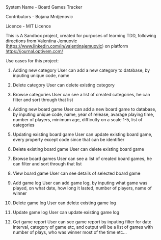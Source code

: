 System Name - Board Games Tracker

Contributors - Bojana Mrdjenovic

Licence - MIT Licence

This is A Sandbox project, created for purposes of learning TDD, following directions from Valentina Jemuovic (https://www.linkedin.com/in/valentinajemuovic) on platform https://journal.optivem.com/

Use cases for this project:

1. Adding new category
  User can add a new category to database, by inputing unique code, name
2. Delete category
   User can delete existing category
3. Browse categories
   User can see a list of created categories, he can filter and sort through that list

4. Adding new board game
  User can add a new board game to database, by inputing unique code, name, year of release, avarage playing time, number of players, minimum age, difficulty on a scale 1-5, list of categories
5. Updating existing board game
   User can update existing board game, every property except code since that can be identifier
6. Delete existing board game
   User can delete existing board game
7. Browse board games
   User can see a list of created board games, he can filter and sort through that list
8. View board game
   User can see details of selected board game

9. Add game log
    User can add game log, by inputing what game was played, on what date, how long it lasted, number of players, name of winner
10. Delete game log
    User can delete existing game log
11. Update game log
    User can update existing game log

12. Get game report
    User can see game report by inputing filter for date interval, category of game etc, and output will be a list of games with number of plays, who was winner most of the time etc...
